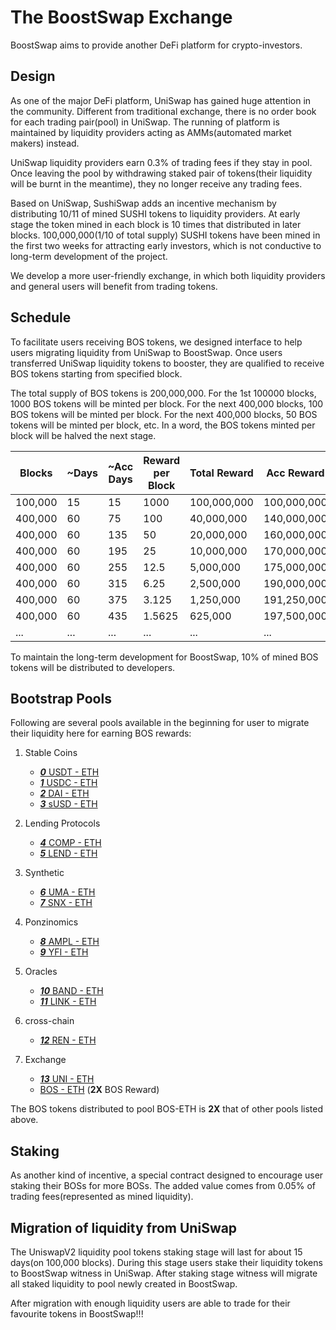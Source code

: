 # The BoostSwap Exchange
BoostSwap aims to provide another DeFi platform for crypto-investors.


Design
---------------------------------------------
As one of the major DeFi platform, UniSwap has gained huge attention in the community. Different from traditional exchange, there is no order book for each trading pair(pool) in UniSwap. The running of platform is maintained by liquidity providers acting as AMMs(automated market makers) instead.

UniSwap liquidity providers earn 0.3% of trading fees if they stay in pool.
Once leaving the pool by withdrawing staked pair of tokens(their liquidity will be burnt in the meantime), they no longer receive any trading fees. 

Based on UniSwap, SushiSwap adds an incentive mechanism by distributing 10/11 of mined SUSHI tokens to liquidity providers. At early stage the token mined in each block is 10 times that distributed in later blocks. 100,000,000(1/10 of total supply) SUSHI tokens have been mined in the first two weeks for attracting early investors, which is not conductive to long-term development of the project.

We develop a more user-friendly exchange, in which both liquidity providers and general users will benefit from trading tokens.


Schedule
---------------------------------------------
To facilitate users receiving BOS tokens, we designed interface to help users migrating liquidity from UniSwap to BoostSwap.  Once users transferred UniSwap liquidity tokens to booster, they are qualified to receive BOS tokens starting from specified block.

The total supply of BOS tokens is 200,000,000. For the 1st 100000 blocks, 1000 BOS tokens will be minted per block. For the next 400,000 blocks, 100 BOS tokens will be minted per block. For the next 400,000 blocks, 50 BOS tokens will be minted per block, etc.  In a word, the BOS tokens minted per block will be halved the next stage.

| Blocks      |  ~Days      |  ~Acc Days  | Reward per Block |   Total Reward   |    Acc Reward    |
| ----------- | ----------- | ----------- | ---------------- | ---------------- | -----------------|
| 100,000     |    15       |   15        |    1000          |     100,000,000  |   100,000,000    |
| 400,000     |    60       |   75        |    100           |      40,000,000  |   140,000,000    |
| 400,000     |    60       |   135       |    50            |      20,000,000  |   160,000,000    |
| 400,000     |    60       |   195       |    25            |      10,000,000  |   170,000,000    |
| 400,000     |    60       |   255       |    12.5          |      5,000,000   |   175,000,000    |
| 400,000     |    60       |   315       |    6.25          |      2,500,000   |   190,000,000    |
| 400,000     |    60       |   375       |    3.125         |      1,250,000   |   191,250,000    |
| 400,000     |    60       |   435       |    1.5625        |      625,000     |   197,500,000    |
| ...         |    ...      |   ...       |    ...           |      ...         |   ...            |

To maintain the long-term development for BoostSwap, 10% of mined BOS tokens will be distributed to developers.


Bootstrap Pools
---------------------------------------------
Following are several pools available in the beginning for user to migrate their liquidity here for earning BOS rewards:

1. Stable Coins
    - [***0*** USDT - ETH](https://uniswap.info/pair/0x0d4a11d5eeaac28ec3f61d100daf4d40471f1852)
    - [***1*** USDC - ETH](https://uniswap.info/pair/0xb4e16d0168e52d35cacd2c6185b44281ec28c9dc)
    - [***2*** DAI  - ETH](https://uniswap.info/pair/0xa478c2975ab1ea89e8196811f51a7b7ade33eb11)
    - [***3*** sUSD - ETH](https://uniswap.info/pair/0xf80758ab42c3b07da84053fd88804bcb6baa4b5c)

2. Lending Protocols
    - [***4*** COMP - ETH](https://uniswap.info/pair/0xcffdded873554f362ac02f8fb1f02e5ada10516f)
    - [***5*** LEND - ETH](https://uniswap.info/pair/0xab3f9bf1d81ddb224a2014e98b238638824bcf20)

3. Synthetic
    - [***6*** UMA  - ETH](https://uniswap.info/pair/0x88d97d199b9ed37c29d846d00d443de980832a22)
    - [***7*** SNX  - ETH](https://uniswap.info/pair/0x43ae24960e5534731fc831386c07755a2dc33d47)

4. Ponzinomics
    - [***8*** AMPL - ETH](https://uniswap.info/pair/0xc5be99a02c6857f9eac67bbce58df5572498f40c)
    - [***9*** YFI  - ETH](https://uniswap.info/pair/0x2fdbadf3c4d5a8666bc06645b8358ab803996e28)

5. Oracles
    - [***10*** BAND - ETH](https://uniswap.info/pair/0xf421c3f2e695c2d4c0765379ccace8ade4a480d9)
    - [***11*** LINK - ETH](https://uniswap.info/pair/0xa2107fa5b38d9bbd2c461d6edf11b11a50f6b974)

6. cross-chain
    - [***12*** REN  - ETH](https://info.uniswap.org/pair/0x8bd1661da98ebdd3bd080f0be4e6d9be8ce9858c) <!-- - BASE - sUSD  - [SRM  - ETH](https://info.uniswap.org/pair/0xcc3d1ecef1f9fd25599dbea2755019dc09db3c54) - [CRV  - ETH](https://info.uniswap.org/pair/0x3da1313ae46132a397d90d95b1424a9a7e3e0fce) -->

7. Exchange
    - [***13*** UNI  - ETH](https://info.uniswap.org/pair/0xd3d2e2692501a5c9ca623199d38826e513033a17)   
    - [BOS  - ETH]() (**2X** BOS Reward)

The BOS tokens distributed to pool BOS-ETH is **2X** that of other pools listed above.

Staking
---------------------------------------------
As another kind of incentive, a special contract designed to encourage user staking their BOSs for more BOSs. The added value comes from 0.05% of trading fees(represented as mined liquidity).


Migration of liquidity from UniSwap
---------------------------------------------
The UniswapV2 liquidity pool tokens staking stage will last for about 15 days(on 100,000 blocks). During this stage users stake their liquidity tokens to BoostSwap witness in UniSwap.  After staking stage witness will migrate all staked liquidity to pool newly created in BoostSwap. 

After migration with enough liquidity users are able to trade for their favourite tokens in BoostSwap!!!
